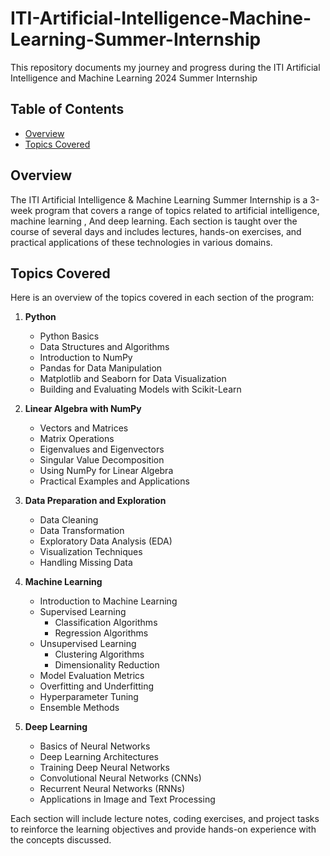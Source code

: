 # ITI-Artificial-Intelligence-Machine-Learning-Summer-Internship
This repository documents my journey and progress during the ITI Artificial Intelligence and Machine Learning 2024 Summer Internship
## Table of Contents
- [Overview](#overview)
- [Topics Covered](#topics-covered)

## Overview
The ITI Artificial Intelligence & Machine Learning Summer Internship is a 3-week program that covers a range of topics related to artificial intelligence, machine learning , And deep learning. Each section is taught over the course of several days and includes lectures, hands-on exercises, and practical applications of these technologies in various domains.

## Topics Covered
Here is an overview of the topics covered in each section of the program:


1. **Python**
   - Python Basics
   - Data Structures and Algorithms
   - Introduction to NumPy
   - Pandas for Data Manipulation
   - Matplotlib and Seaborn for Data Visualization
   - Building and Evaluating Models with Scikit-Learn

2. **Linear Algebra with NumPy**
   - Vectors and Matrices
   - Matrix Operations
   - Eigenvalues and Eigenvectors
   - Singular Value Decomposition
   - Using NumPy for Linear Algebra
   - Practical Examples and Applications

3. **Data Preparation and Exploration**
   - Data Cleaning
   - Data Transformation
   - Exploratory Data Analysis (EDA)
   - Visualization Techniques
   - Handling Missing Data

4. **Machine Learning**
   - Introduction to Machine Learning
   - Supervised Learning
     - Classification Algorithms
     - Regression Algorithms
   - Unsupervised Learning
     - Clustering Algorithms
     - Dimensionality Reduction
   - Model Evaluation Metrics
   - Overfitting and Underfitting
   - Hyperparameter Tuning
   - Ensemble Methods

5. **Deep Learning**
   - Basics of Neural Networks
   - Deep Learning Architectures
   - Training Deep Neural Networks
   - Convolutional Neural Networks (CNNs)
   - Recurrent Neural Networks (RNNs)
   - Applications in Image and Text Processing

Each section will include lecture notes, coding exercises, and project tasks to reinforce the learning objectives and provide hands-on experience with the concepts discussed.
